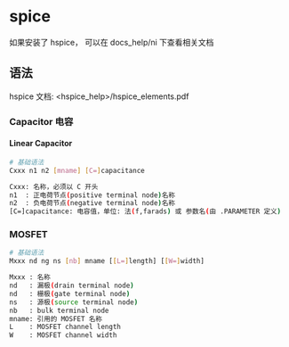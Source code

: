 
# spice

如果安装了 hspice， 可以在 docs_help/ni 下查看相关文档

## 语法

hspice 文档: <hspice_help>/hspice_elements.pdf

### Capacitor 电容

#### Linear Capacitor

```sh
# 基础语法
Cxxx n1 n2 [mname] [C=]capacitance

Cxxx: 名称，必须以 C 开头
n1  : 正电荷节点(positive terminal node)名称
n2  : 负电荷节点(negative terminal node)名称
[C=]capacitance: 电容值，单位: 法(f,farads) 或 参数名(由 .PARAMETER 定义)
```

### MOSFET

```sh
# 基础语法
Mxxx nd ng ns [nb] mname [[L=]length] [[W=]width]

Mxxx : 名称
nd   : 漏极(drain terminal node)
nd   : 栅极(gate terminal node)
ns   : 源极(source terminal node)
nb   : bulk terminal node
mname: 引用的 MOSFET 名称
L    : MOSFET channel length
W    : MOSFET channel width
```
